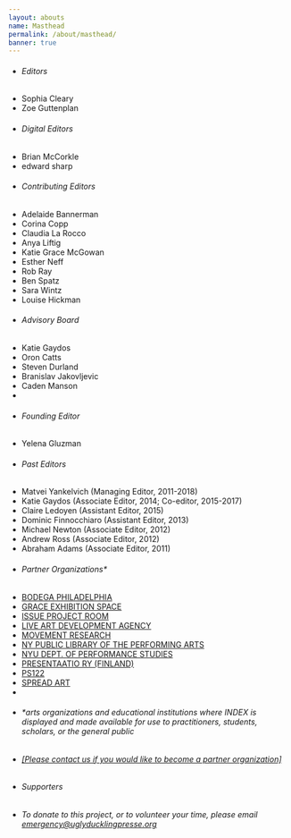```yaml
---
layout: abouts
name: Masthead
permalink: /about/masthead/
banner: true
---
```


<div class="intro">
  <div class="row">
    <ul class="col s12 l4 offset-l1 collection with-header">
      <li class="collection-header"><h6>Editors</h6></li>
      <li class="collection-item">Sophia Cleary</li>
      <li class="collection-item">Zoe Guttenplan</li>
    </ul>
    <ul class="col s12 l4 offset-l1 collection with-header">
      <li class="collection-header"><h6>Digital Editors</h6></li>
      <li class="collection-item">Brian McCorkle</li>
      <li class="collection-item">edward sharp</li>
    </ul>
  </div>
  <div class="row">
    <ul class="col s12 l4 offset-l1 collection with-header">
      <li class="collection-header"><h6>Contributing Editors</h6></li>
      <li class="collection-item">Adelaide Bannerman</li>
      <li class="collection-item">Corina Copp</li>
      <li class="collection-item">Claudia La Rocco</li>
      <li class="collection-item">Anya Liftig</li>
      <li class="collection-item">Katie Grace McGowan</li>
      <li class="collection-item">Esther Neff</li>
      <li class="collection-item">Rob Ray</li>
      <li class="collection-item">Ben Spatz</li>
      <li class="collection-item">Sara Wintz</li>
      <li class="collection-item">Louise Hickman</li>
    </ul>
    <ul class="col s12 l4 offset-l1 collection with-header">
      <li class="collection-header"><h6>Advisory Board</h6></li>
      <li class="collection-item">Katie Gaydos</li>
      <li class="collection-item">Oron Catts</li>
      <li class="collection-item">Steven Durland</li>
      <li class="collection-item">Branislav Jakovljevic</li>
      <li class="collection-item">Caden Manson</li>
      <li class="collection-item">&nbsp;</li>
      <li class="collection-header"><h6>Founding Editor</h6></li>
      <li class="collection-item">Yelena Gluzman</li>
    </ul>
  </div>
  <div class="row">
    <ul class="col s12 l9 offset-l1 collection with-header">
      <li class="collection-header"><h6>Past Editors</h6></li>
      <li class="collection-item">Matvei Yankelvich (Managing Editor, 2011-2018)</li>
      <li class="collection-item">Katie Gaydos (Associate Editor, 2014; Co-editor, 2015-2017)</li>
      <li class="collection-item">Claire Ledoyen (Assistant Editor, 2015)</li>
      <li class="collection-item">Dominic Finnocchiaro (Assistant Editor, 2013)</li>
      <li class="collection-item">Michael Newton (Associate Editor, 2012)</li>
      <li class="collection-item">Andrew Ross (Associate Editor, 2012)</li>
      <li class="collection-item">Abraham Adams (Associate Editor, 2011)</li>
    </ul>
  </div>

  <div class="row">
    <ul class="col s12 l9 offset-l1 collection with-header">
      <li class="collection-header"><h6>Partner Organizations&ast;</h6></li>
      <li class="collection-item"><a href="http://www.bodegaphiladelphia.org/" target='_blank'>BODEGA PHILADELPHIA</a></li>
      <li class="collection-item"><a href="http://www.grace-exhibition-space.com/" target="_blank">GRACE EXHIBITION SPACE</a></li>
      <li class="collection-item"><a href="http://issueprojectroom.org/" target="_blank">ISSUE PROJECT ROOM</a></li>
      <li class="collection-item"><a href="http://www.thisisliveart.co.uk" target="_blank">LIVE ART DEVELOPMENT AGENCY</a></li>
      <li class="collection-item"><a href="http://www.movementresearch.org/" target="_blank">MOVEMENT RESEARCH</a></li>
      <li class="collection-item"><a href="http://www.nypl.org/locations/lpa" target="_blank">NY PUBLIC LIBRARY OF THE PERFORMING ARTS</a></li>
      <li class="collection-item"><a href="http://performance.tisch.nyu.edu/page/program.html" target="_blank">NYU DEPT. OF PERFORMANCE STUDIES</a></li>
      <li class="collection-item"><a href="http://www.presentaatio.org/" target="_blank">PRESENTAATIO RY (FINLAND)</a></li>
      <li class="collection-item"><a href="http://www.ps122.org" target="_blank">PS122</a></li>
      <li class="collection-item"><a href="http://www.spreadart.org/" target="_blank">SPREAD ART</a></li>
      <li class="collection-item">&nbsp;</li>
      <li class="collection-item"><h6>&ast;arts organizations and educational institutions where <em>INDEX</em> is displayed and made available for use to practitioners, students, scholars, or the general public</h6></li>
      <li class="collection-item"><h6><a href="mailto:emergency@uglyducklingpresse.org">[Please contact us if you would like to become a partner organization]</a></h6></li>
    </ul>
  </div>
  <div class="row">
     <ul class="col s12 m9 offset-l1 collection with-header">
       <li class="collection-header"><h6>Supporters</h6></li>
       <li class="collection-item"><h6>To donate to this project, or to volunteer your time, please email <a href="mailto:emergency@uglyducklingpresse.org">emergency@uglyducklingpresse.org</a></h6></li>
     </ul>
  </div>
</div>
